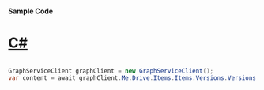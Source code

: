 #### Sample Code
# [C#](#tab/Csharp)

```C#

GraphServiceClient graphClient = new GraphServiceClient();
var content = await graphClient.Me.Drive.Items.Items.Versions.Versions.Content.Request().GetAsync();

```